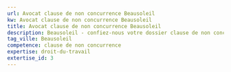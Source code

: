 ```yaml
---
url: Avocat clause de non concurrence Beausoleil
kw: Avocat clause de non concurrence Beausoleil
title: Avocat clause de non concurrence Beausoleil
description: Beausoleil - confiez-nous votre dossier clause de non concurrence
tag_ville: Beausoleil
competence: clause de non concurrence
expertise: droit-du-travail
extertise_id: 3
---
```

